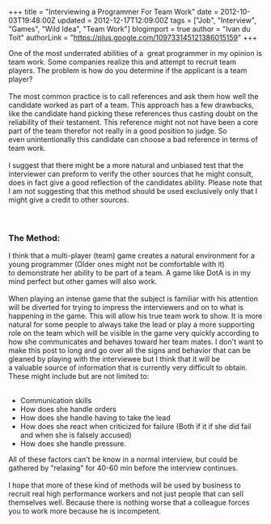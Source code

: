 +++
title = "Interviewing a Programmer For Team Work"
date = 2012-10-03T19:48:00Z
updated = 2012-12-17T12:09:00Z
tags = ["Job", "Interview", "Games", "Wild Idea", "Team Work"]
blogimport = true 
author = "Ivan du Toit"
authorLink = "https://plus.google.com/109733145121386015159"
+++

One of the most underrated abilities of a &nbsp;great programmer in my&nbsp;opinion&nbsp;is team work. Some companies&nbsp;realize&nbsp;this and attempt to&nbsp;recruit&nbsp;team players. The problem is how do you&nbsp;determine&nbsp;if the applicant is a team player?<br /><br />The most common practice is to call&nbsp;references&nbsp;and ask them how well the candidate worked as part of a team. This approach has a few drawbacks, like the&nbsp;candidate&nbsp;hand picking these references thus casting&nbsp;doubt&nbsp;on the reliability of&nbsp;their&nbsp;testament. This reference might not not have been a core part of the team therefor not really in a good position to judge. So even&nbsp;unintentionally&nbsp;this candidate can choose a bad reference in terms of team work.<br /><br />I suggest that there might be a more natural and&nbsp;unbiased&nbsp;test that the interviewer can preform to verify the other sources that he might consult, does in fact give a good reflection of the candidates ability. Please note that I am not suggesting that this method should be used exclusively only that I might give a credit to other sources.<br /><br /><a name='more'></a><br /><h3>The Method:</h3>I think that a&nbsp;multi-player&nbsp;(team) game creates a natural environment for a young programmer (Older ones might not be&nbsp;comfortable&nbsp;with it) to&nbsp;demonstrate&nbsp;her&nbsp;ability&nbsp;to be part of a team. A game like DotA is in my mind perfect but other games will also work.<br /><br />When playing an intense game that the subject is&nbsp;familiar&nbsp;with his attention will be diverted for trying to impress the interviewers and on to what is happening in the game. This will allow his true team work to show. It is more natural for some people to&nbsp;always&nbsp;take the lead or play a more supporting role on the team which will be visible in the game very quickly according to how she communicates and behaves toward her team mates. I don't want to make this post to long and go over all the signs and&nbsp;behavior&nbsp;that can be gleaned by playing with the interviewee but I think that it will be a&nbsp;valuable&nbsp;source of information that is currently very difficult to obtain. These&nbsp;might&nbsp;include but are not limited to:<br /><br /><ul><li>Communication skills</li><li>How does she handle orders</li><li>How does she handle having to take the lead</li><li>How does she react when&nbsp;criticized&nbsp;for failure (Both if it if she did fail and when she is falsely accused)</li><li>How does she handle pressure.</li></ul><div>All of these factors can't be know in a normal interview, but could be gathered&nbsp;by "relaxing" for 40-60 min before the interview continues.&nbsp;</div><div><br /></div><div>I hope that more of these kind of methods will be used by business to recruit real high performance workers and not just people that can sell themselves well. Because there is nothing worse that a&nbsp;colleague&nbsp;forces you to work more because he is&nbsp;incompetent.</div>
